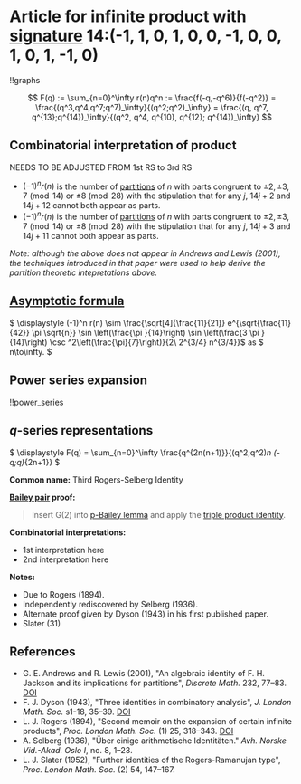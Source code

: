# Article for infinite product with [signature](../product_signature.html) 14:(-1, 1, 0, 1, 0, 0, -1, 0, 0, 1, 0, 1, -1, 0)

!!graphs

$$ F(q) := \sum_{n=0}^\infty r(n)q^n := \frac{f(-q,-q^6)}{f(-q^2)} = \frac{(q^3,q^4,q^7;q^7)_\infty}{(q^2;q^2)_\infty} = \frac{(q, q^7, q^{13};q^{14})_\infty}{(q^2, q^4, q^{10}, q^{12}; q^{14})_\infty} $$

## Combinatorial interpretation of product
NEEDS TO BE ADJUSTED FROM 1st RS to 3rd RS
- $(-1)^n r(n)$ is the number of [partitions](../partitions.html#integer_partitions) of $n$ with parts congruent to $\pm 2, \pm 3, 7 \pmod{14}$ or $\pm 8\pmod{28}$ with the stipulation that for any $j$, $14j + 2$ and $14j + 12$ cannot both appear as parts.
- $(-1)^n r(n)$ is the number of [partitions](../partitions.html#integer_partitions) of $n$ with parts congruent to $\pm 2, \pm 3, 7 \pmod{14}$ or $\pm 8\pmod{28}$ with the stipulation that for any $j$, $14j + 3$ and $14j + 11$ cannot both appear as parts.

*Note: although the above does not appear in Andrews and Lewis (2001), the techniques introduced in that paper were used to help derive the partition theoretic intepretations above.*

## [Asymptotic formula](../asymptotics.html)

$ \displaystyle (-1)^n r(n) \sim \frac{\sqrt[4]{\frac{11}{21}} e^{\sqrt{\frac{11}{42}} \pi  \sqrt{n}} \sin \left(\frac{\pi }{14}\right) \sin \left(\frac{3 \pi }{14}\right) \csc ^2\left(\frac{\pi}{7}\right)}{2\ 2^{3/4} n^{3/4}}$ as $ n\to\infty. $

## Power series expansion

!!power_series

## $q$-series representations

$ \displaystyle F(q) = \sum_{n=0}^\infty \frac{q^{2n(n+1)}}{(q^2;q^2)_n (-q;q)_{2n+1}}  $

**Common name:** Third Rogers-Selberg Identity

**[Bailey pair](../Bailey_pairs.html) proof:**
> Insert G(2) into [p-Bailey lemma](../bailey_pairs.html#p_Bailey_lemma) and apply the [triple product identity](../q-series.html#triple_product).

**Combinatorial interpretations:**
- 1st interpretation here
- 2nd interpretation here
    
**Notes:**
- Due to Rogers (1894).
- Independently rediscovered by Selberg (1936).
- Alternate proof given by Dyson (1943) in his first published paper.
- Slater (31)
    
## References
- G. E. Andrews and R. Lewis (2001), "An algebraic identity of F. H. Jackson and its implications for partitions", *Discrete Math.* 232, 77–83. [DOI](https://doi.org/10.1016/S0012-365X(00)00295-8)
- F. J. Dyson (1943), "Three identities in combinatory analysis", *J. London Math. Soc.* s1-18, 35–39. [DOI](https://doi.org/10.1112/jlms/s1-18.1.35)
- L. J. Rogers (1894), "Second memoir on the expansion of certain infinite products", *Proc. London Math. Soc.* (1) 25, 318–343. [DOI](https://doi.org/10.1112/plms/s1-25.1.318)
- A. Selberg (1936), "Über einige arithmetische Identitäten." *Avh. Norske Vid.-Akad. Oslo I*, no. 8, 1–23.
- L. J. Slater (1952), "Further identities of the Rogers-Ramanujan type", *Proc. London Math. Soc.* (2) 54, 147–167. 

